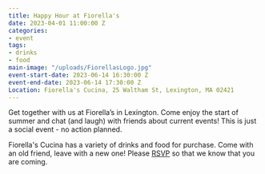 ```yaml
---
title: Happy Hour at Fiorella's
date: 2023-04-01 11:00:00 Z
categories:
- event
tags:
- drinks
- food
main-image: "/uploads/FiorellasLogo.jpg"
event-start-date: 2023-06-14 16:30:00 Z
event-end-date: 2023-06-14 17:30:00 Z
Location: Fiorella's Cucina, 25 Waltham St, Lexington, MA 02421
---
```


Get together with us at Fiorella’s in Lexington. Come enjoy the start of summer and chat (and laugh) with friends about current events! This is just a social event - no action planned.

Fiorella's Cucina has a variety of drinks and food for purchase. Come with an old friend, leave with a new one! Please [RSVP](https://www.mobilize.us/indivisiblelab/event/566016/) so that we know that you are coming. 